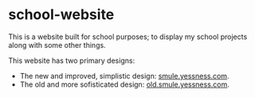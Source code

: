 # school-website

This is a website built for school purposes; to display my school projects along with some other things.

This website has two primary designs:
- The new and improved, simplistic design: [smule.yessness.com](https://smule.yessness.com/).
- The old and more sofisticated design: [old.smule.yessness.com](https://old.smule.yessness.com/).
